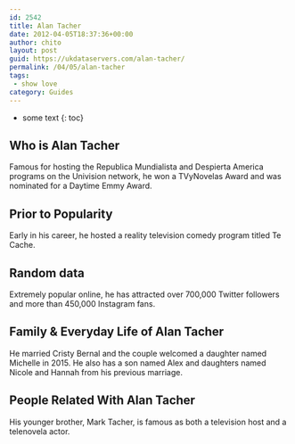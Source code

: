 ```yaml
---
id: 2542
title: Alan Tacher
date: 2012-04-05T18:37:36+00:00
author: chito
layout: post
guid: https://ukdataservers.com/alan-tacher/
permalink: /04/05/alan-tacher
tags:
 - show love
category: Guides
---
```


* some text
{: toc}


## Who is  Alan Tacher
                  
                  
                  
Famous for hosting the Republica Mundialista and Despierta America programs on the Univision network, he won a TVyNovelas Award and was nominated for a Daytime Emmy Award.
                  
                
                
                
## Prior to Popularity 
                  
                  
                  
Early in his career, he hosted a reality television comedy program titled Te Cache.
                  
                
                
                
## Random data 
                  
                  
                  
Extremely popular online, he has attracted over 700,000 Twitter followers and more than 450,000 Instagram fans.
                  
                
                
                
## Family & Everyday Life of Alan Tacher
                  
                  
                  
He married Cristy Bernal and the couple welcomed a daughter named Michelle in 2015. He also has a son named Alex and daughters named Nicole and Hannah from his previous marriage.
                  
                
                
                
## People Related With  Alan Tacher
                  
                  
                  
His younger brother, Mark Tacher, is famous as both a television host and a telenovela actor.
                  
                
              
            
          
          
          
    
    
  
